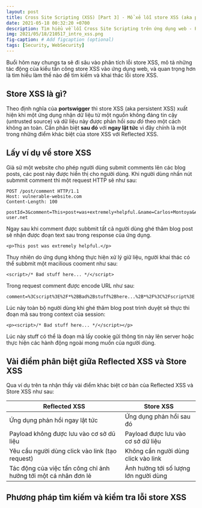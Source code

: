 ```yaml
---
layout: post
title: Cross Site Scripting (XSS) [Part 3] - Mổ xẻ lỗi store XSS (aka persistent XSS),
date: 2021-05-18 00:32:20 +0700
description: Tìm hiểu về lỗi Cross Site Scripting trên ứng dụng web - P3,
img: 2021/05/18/210517_intro_xss.png
fig-caption: # Add figcaption (optional)
tags: [Security, WebSecurity]
---
```

Buổi hôm nay chungs ta sẽ đi sâu vào phân tích lỗi store XSS, mô tả những tác động của kiểu tấn công store XSS vào ứng dụng web, và quan trọng hơn là tìm hiểu làm thế nào để tìm kiếm và khai thác lỗi store XSS.

## Store XSS là gì?

Theo định nghĩa của **portswigger** thì store XSS (aka persistent XSS) xuất hiện khi một ứng dụng nhận dữ liệu từ một nguồn không đáng tin cậy (untrusted source) và dữ liệu này được phản hồi *sau đó* theo một cách không an toàn. Cần phân biệt **sau đó** với **ngay lật tức** vì đây chính là một trong những điểm khác biệt của store XSS với Reflected XSS.

## Lấy ví dụ về store XSS

Giả sử một website cho phép người dùng submit comments lên các blog posts, các post này được hiển thị cho người dùng. Khi người dùng nhấn nút submmit comment thì một request HTTP sẽ như sau:

```
POST /post/comment HTTP/1.1
Host: vulnerable-website.com
Content-Length: 100

postId=3&comment=This+post+was+extremely+helpful.&name=Carlos+Montoya&email=carlos%40normal-user.net
```

Ngay sau khi comment được subbmit tất cả người dùng ghé thăm blog post sẽ nhận được đoạn text sau trong response của ứng dụng.

```
<p>This post was extremely helpful.</p>
```

Thuy nhiên do ứng dụng không thực hiện xử lý giữ liệu, người khai thác có thể subbmit một macilious cooment như sau:

```
<script>/* Bad stuff here... */</script>

```
Trong request comment được encode URL như sau:

```
comment=%3Cscript%3E%2F*%2BBad%2Bstuff%2Bhere...%2B*%2F%3C%2Fscript%3E
```
Lúc này toàn bộ người dùng khi ghé thăm blog post trình duyệt sẽ thực thi đoạn mã sau trong context của session:

```
<p><script>/* Bad stuff here... */</script></p>

```
Lúc này stuff có thể là đoạn mã lấy cookie gửi thông tin này lên server hoặc thực hiện các hành động ngoài mong muốn của người dùng.

## Vài điểm phân biệt giữa Reflected XSS và Store XSS

Qua ví dụ trên ta nhận thấy vài điểm khác biệt cơ bản của Reflected XSS và Store XSS như sau:

| Reflected XSS                                                        | Store XSS                      |
| ---------------------------------------------------------------------| ------------------------------ |
| Ứng dụng phản hồi ngay lật tức                                       | Ứng dụng phản hồi sau đó       |
| Payload không được lưu vào cơ sở dũ liệu                          | Payload được lưu vào cơ sở dữ liệu|
| Yêu cầu người dùng click vào link (tạo request)                 | Không cần người dùng click vào link |
| Tác động của việc tấn công chỉ ảnh hưởng tới một cá nhân đơn lẻ  | Ảnh hưởng tới số lượng lớn người dùng |

## Phương pháp tìm kiếm và kiểm tra lỗi store XSS




